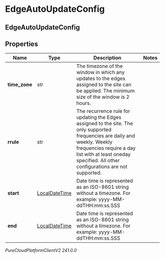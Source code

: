 # EdgeAutoUpdateConfig

## EdgeAutoUpdateConfig

## Properties

|Name | Type | Description | Notes|
|------------ | ------------- | ------------- | -------------|
| **time_zone** | str | The timezone of the window in which any updates to the edges assigned to the site can be applied. The minimum size of the window is 2 hours. | |
| **rrule** | str | The recurrence rule for updating the Edges assigned to the site. The only supported frequencies are daily and weekly. Weekly frequencies require a day list with at least oneday specified. All other configurations are not supported. | |
| **start** | [LocalDateTime](LocalDateTime) | Date time is represented as an ISO-8601 string without a timezone. For example: yyyy-MM-ddTHH:mm:ss.SSS | |
| **end** | [LocalDateTime](LocalDateTime) | Date time is represented as an ISO-8601 string without a timezone. For example: yyyy-MM-ddTHH:mm:ss.SSS | |



_PureCloudPlatformClientV2 241.0.0_
